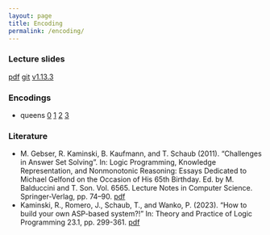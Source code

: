 ```yaml
---
layout: page
title: Encoding
permalink: /encoding/
---
```

### Lecture slides

  [pdf](https://github.com/potassco-asp-course/course/releases/download/v1.13.3/encoding.pdf)
  [git](https://github.com/potassco-asp-course/encoding)
  [v1.13.3](https://github.com/potassco-asp-course/course/releases/tag/v1.13.3)

### Encodings

  * queens
	[0](https://github.com/potassco-asp-course/course/releases/download/v1.12.0/queens0.lp)
	[1](https://github.com/potassco-asp-course/course/releases/download/v1.12.0/queens1.lp)
	[2](https://github.com/potassco-asp-course/course/releases/download/v1.12.0/queens2.lp)
	[3](https://github.com/potassco-asp-course/course/releases/download/v1.12.0/queens3.lp)

### Literature

  * M. Gebser, R. Kaminski, B. Kaufmann, and T. Schaub (2011).
	“Challenges in Answer Set Solving”.
	In: Logic Programming, Knowledge Representation, and Nonmonotonic Reasoning:
	Essays Dedicated to Michael Gelfond on the Occasion of His 65th Birthday.
	Ed. by M. Balduccini and T. Son.
	Vol. 6565. Lecture Notes in Computer Science.
	Springer-Verlag, pp. 74–90.
	[pdf](https://github.com/potassco-asp-course/course/releases/download/v1.12.0/paper.pdf)
  * Kaminski, R., Romero, J., Schaub, T., and Wanko, P. (2023).
	“How to build your own ASP-based system?!”
	In: Theory and Practice of Logic Programming 23.1, pp. 299-361.
	[pdf](https://www.cs.uni-potsdam.de/wv/publications/DBLP_journals/corr/abs-2008-06692.pdf)
